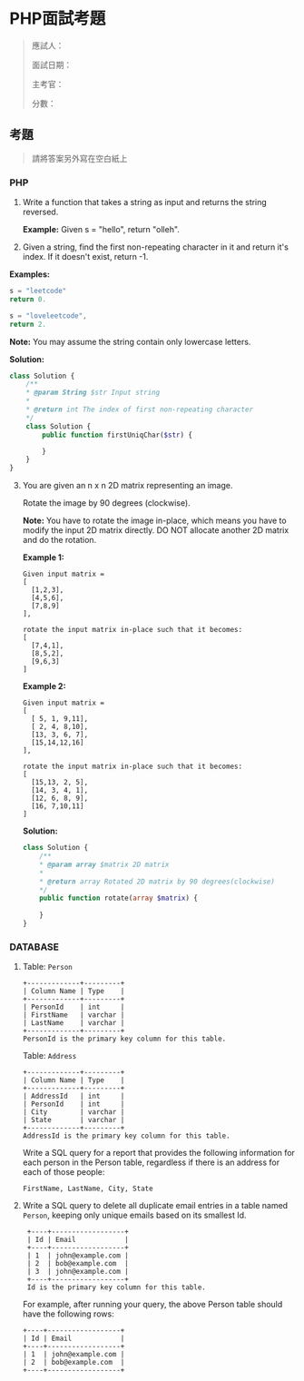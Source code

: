 # PHP面試考題

> 應試人：
> 
> 面試日期：
> 
> 主考官：
> 
> 分數：


## 考題
> 請將答案另外寫在空白紙上

### PHP

1. Write a function that takes a string as input and returns the string reversed.

	**Example:**
	Given s = "hello", return "olleh".

2. Given a string, find the first non-repeating character in it and return it's index. If it doesn't exist, return -1.

  **Examples:**

   ```javascript
   s = "leetcode"
   return 0.
  
   s = "loveleetcode",
   return 2.
   ```

  **Note:** You may assume the string contain only lowercase letters.

  **Solution:**

```php
class Solution {
    /**
    * @param String $str Input string
    *
    * @return int The index of first non-repeating character
    */
    class Solution {
        public function firstUniqChar($str) {

        }
    }
}
```



3. You are given an n x n 2D matrix representing an image.

	Rotate the image by 90 degrees (clockwise).

	**Note:**
	You have to rotate the image in-place, which means you have to modify the input 2D matrix directly. DO NOT allocate another 2D matrix and do the rotation.
	
	**Example 1:**
	
	```
	Given input matrix = 
	[
	  [1,2,3],
	  [4,5,6],
	  [7,8,9]
	],
	
	rotate the input matrix in-place such that it becomes:
	[
	  [7,4,1],
	  [8,5,2],
	  [9,6,3]
	]
	```
	**Example 2:**
	
	```
	Given input matrix =
	[
	  [ 5, 1, 9,11],
	  [ 2, 4, 8,10],
	  [13, 3, 6, 7],
	  [15,14,12,16]
	], 
	
	rotate the input matrix in-place such that it becomes:
	[
	  [15,13, 2, 5],
	  [14, 3, 4, 1],
	  [12, 6, 8, 9],
	  [16, 7,10,11]
	]
	```
	
	**Solution:**
	
	```php
	class Solution {
		/**
     	* @param array $matrix 2D matrix
     	*
     	* @return array Rotated 2D matrix by 90 degrees(clockwise)
     	*/
    	public function rotate(array $matrix) {
        
    	}
	}
	```
	
### DATABASE

1. Table: `Person`

	```
	+-------------+---------+
	| Column Name | Type    |
	+-------------+---------+
	| PersonId    | int     |
	| FirstName   | varchar |
	| LastName    | varchar |
	+-------------+---------+
	PersonId is the primary key column for this table.
	```
	
	Table: `Address`
	
	```
	+-------------+---------+
	| Column Name | Type    |
	+-------------+---------+
	| AddressId   | int     |
	| PersonId    | int     |
	| City        | varchar |
	| State       | varchar |
	+-------------+---------+
	AddressId is the primary key column for this table.
	```
	
	Write a SQL query for a report that provides the following information for each person in the Person table, regardless if there is an address for each of those people:
	
	```
	FirstName, LastName, City, State
	```

1. Write a SQL query to delete all duplicate email entries in a table named `Person`, keeping only unique emails based on its smallest Id.
  
   ```
	+----+------------------+
	| Id | Email            |
	+----+------------------+
	| 1  | john@example.com |
	| 2  | bob@example.com  |
	| 3  | john@example.com |
	+----+------------------+
	Id is the primary key column for this table.
	```
	
	For example, after running your query, the above Person table should have the following rows:
	
	```
	+----+------------------+
	| Id | Email            |
	+----+------------------+
	| 1  | john@example.com |
	| 2  | bob@example.com  |
	+----+------------------+
	```


